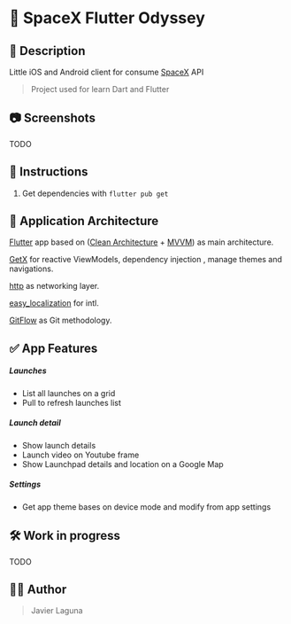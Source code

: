 # 📱 SpaceX Flutter Odyssey
## 📝 Description

Little iOS and Android client for consume [SpaceX](https://api.spacexdata.com/v4) API

> Project used for learn Dart and Flutter

## 📷 Screenshots

TODO

## 🚩 Instructions

1. Get dependencies with `flutter pub get`

## 🚧 Application Architecture

[Flutter](https://flutter.dev/) app based on ([Clean Architecture](https://blog.cleancoder.com/uncle-bob/2012/08/13/the-clean-architecture.html) + [MVVM](https://en.wikipedia.org/wiki/Model%E2%80%93view%E2%80%93viewmodel)) as main architecture.

[GetX](https://pub.dev/packages/get) for reactive ViewModels, dependency injection , manage themes and navigations.

[http](https://pub.dev/packages/http) as networking layer.

[easy_localization](https://pub.dev/packages/easy_localization) for intl.

[GitFlow](https://datasift.github.io/gitflow/IntroducingGitFlow.html) as Git methodology.

## ✅ App Features
##### Launches

- List all launches on a grid
- Pull to refresh launches list

##### Launch detail

- Show launch details
- Launch video on Youtube frame
- Show Launchpad details and location on a Google Map

##### Settings

- Get app theme bases on device mode and modify from app settings

## 🛠 Work in progress

TODO

## 👨‍💻 Author

> Javier Laguna

